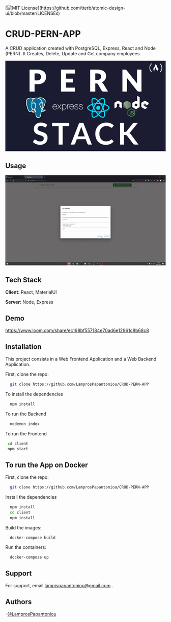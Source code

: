 [![MIT License](https://img.shields.io/apm/l/atomic-design-ui.svg?)](https://github.com/tterb/atomic-design-ui/blob/master/LICENSEs)
# CRUD-PERN-APP


A CRUD application created with PostgreSQL, Express, React and Node (PERN). It Creates,
Delete, Update and Get company employees.

![Logo](logo.png)


## Usage
![](Hnet-image.gif) 

## Tech Stack

**Client:** React, MaterialUI

**Server:** Node, Express


## Demo

https://www.loom.com/share/ec198bf557184e70ad6e12961c8b68c8


## Installation

This project consists in a Web Frontend Application and a Web Backend Application.

First, clone the repo:
```bash
  git clone https://github.com/LamprosPapantoniou/CRUD-PERN-APP
```
To install the dependencies
```bash
  npm install
```

To run the Backend
```bash
  nodemon index
```

To run the Frontend
```bash
 cd client
 npm start
```


## To run the App on Docker

First, clone the repo:
```bash
  git clone https://github.com/LamprosPapantoniou/CRUD-PERN-APP
```
Install the dependencies
```bash
  npm install
  cd client
  npm install
```

Build the images:
```bash
  docker-compose build 
```

Run the containers:
```bash
  docker-compose up 
```



## Support

For support, email lampispapantoniou@gmail.com .

## Authors

-[@LamprosPapantoniou ](https://github.com/LamprosPapantoniou)

